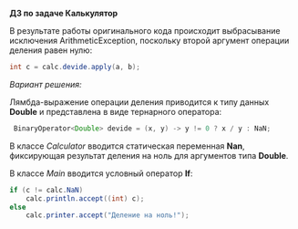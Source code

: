 **ДЗ по задаче Калькулятор**

В результате работы оригинального кода происходит 
выбрасывание исключения ArithmeticException, поскольку второй аргумент операции деления равен нулю:
~~~java
int c = calc.devide.apply(a, b);
~~~
*Вариант решения:*

Лямбда-выражение операции деления приводится к типу данных **Double** и представлена в виде тернарного оператора:
~~~java
 BinaryOperator<Double> devide = (x, y) -> y != 0 ? x / y : NaN;
~~~

В классе *Calculator* вводится статическая переменная **Nan**, фиксирующая результат деления на ноль для аргументов типа **Double**.

В классе *Main* вводится условный оператор **If**:

~~~java
if (c != calc.NaN)
    calc.println.accept((int) c);
else
    calc.printer.accept("Деление на ноль!");
~~~



